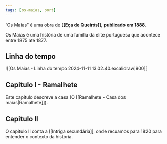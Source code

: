 ```yaml
---
tags: [os-maias, port]
---
```


”Os Maias” é uma obra de **[[Eça de Queirós]]**, **publicado em 1888**.

Os Maias é uma história de uma família da elite portuguesa que acontece entre 1875 até 1877.
## Linha do tempo

![[Os Maias - Linha do tempo 2024-11-11 13.02.40.excalidraw|900]]

## Capitulo I - Ramalhete

Este capitulo descreve a casa (O [[Ramalhete - Casa dos maias|Ramalhete]]).
## Capitulo II

O capitulo II conta a [[Intriga secundária]], onde recuamos para 1820 para entender o contexto da história.